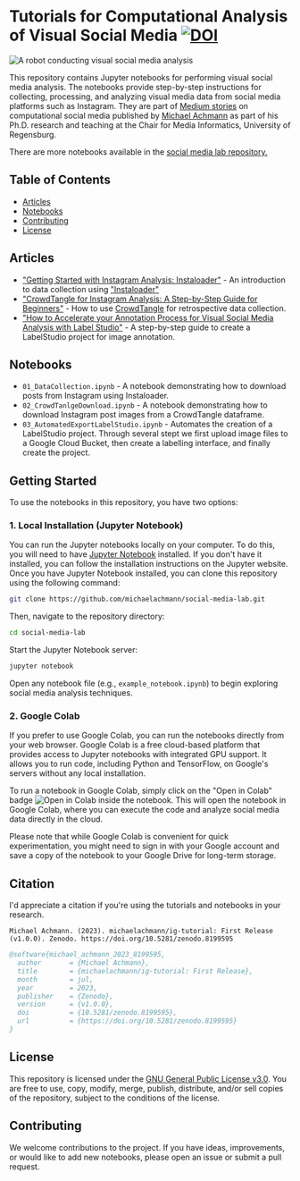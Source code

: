 # Tutorials for Computational Analysis of Visual Social Media [![DOI](https://zenodo.org/badge/573008138.svg)](https://zenodo.org/badge/latestdoi/573008138)


![A robot conducting visual social media analysis](https://user-images.githubusercontent.com/8556092/229534426-846f4b4d-61b6-499b-8465-65e93b278c35.png)

This repository contains Jupyter notebooks for performing visual social media analysis. The notebooks provide step-by-step instructions for collecting, processing, and analyzing visual media data from social media platforms such as Instagram. They are part of [Medium stories](https://achmann.dev) on computational social media published by  [Michael Achmann](https://go.ur.de/michael-achmann) as part of his Ph.D. research and teaching at the Chair for Media Informatics, University of Regensburg.

There are more notebooks available in the [social media lab repository.](https://github.com/michaelachmann/social-media-lab) 

## Table of Contents

- [Articles](#articles)
- [Notebooks](#notebooks)
- [Contributing](#contributing)
- [License](#license)

## Articles

- ["Getting Started with Instagram Analysis: Instaloader"](https://medium.com/@michael.achmann/getting-started-with-instagram-analysis-instaloader-bbf686cb6e3b) - An introduction to data collection using ["Instaloader"](https://instaloader.github.io/)
- ["CrowdTangle for Instagram Analysis: A Step-by-Step Guide for Beginners"](https://achmann.dev/crowdtangle-for-instagram-analysis-a-step-by-step-guide-for-beginners-6d4f1f8cb0a3) - How to use [CrowdTangle](https://www.crowdtangle.com/) for retrospective data collection.
- ["How to Accelerate your Annotation Process for Visual Social Media Analysis with Label Studio"](https://achmann.dev/how-to-accelerate-your-annotation-process-for-visual-social-media-analysis-with-label-studio-24c980a909f6) - A step-by-step guide to create a LabelStudio project for image annotation. 

## Notebooks

- `01_DataCollection.ipynb` - A notebook demonstrating how to download posts from Instagram using Instaloader.
- `02_CrowdTanlgeDownload.ipynb` - A notebook demonstrating how to download Instagram post images from a CrowdTangle dataframe.
- `03_AutomatedExportLabelStudio.ipynb` - Automates the creation of a LabelStudio project. Through several stept we first upload image files to a Google Cloud Bucket, then create a labelling interface, and finally create the project. 

## Getting Started

To use the notebooks in this repository, you have two options:

### 1. Local Installation (Jupyter Notebook)

You can run the Jupyter notebooks locally on your computer. To do this, you will need to have [Jupyter Notebook](https://jupyter.org/) installed. If you don't have it installed, you can follow the installation instructions on the Jupyter website. Once you have Jupyter Notebook installed, you can clone this repository using the following command:

```bash
git clone https://github.com/michaelachmann/social-media-lab.git
```

Then, navigate to the repository directory:

```bash
cd social-media-lab
```

Start the Jupyter Notebook server:

```bash
jupyter notebook
```

Open any notebook file (e.g., `example_notebook.ipynb`) to begin exploring social media analysis techniques.

### 2. Google Colab

If you prefer to use Google Colab, you can run the notebooks directly from your web browser. Google Colab is a free cloud-based platform that provides access to Jupyter notebooks with integrated GPU support. It allows you to run code, including Python and TensorFlow, on Google's servers without any local installation.

To run a notebook in Google Colab, simply click on the "Open in Colab" badge ![Open in Colab](https://colab.research.google.com/assets/colab-badge.svg) inside the notebook. This will open the notebook in Google Colab, where you can execute the code and analyze social media data directly in the cloud.

Please note that while Google Colab is convenient for quick experimentation, you might need to sign in with your Google account and save a copy of the notebook to your Google Drive for long-term storage.

## Citation

I'd appreciate a citation if you're using the tutorials and notebooks in your research.

```
Michael Achmann. (2023). michaelachmann/ig-tutorial: First Release (v1.0.0). Zenodo. https://doi.org/10.5281/zenodo.8199595
```

```bibtex
@software{michael_achmann_2023_8199595,
  author       = {Michael Achmann},
  title        = {michaelachmann/ig-tutorial: First Release},
  month        = jul,
  year         = 2023,
  publisher    = {Zenodo},
  version      = {v1.0.0},
  doi          = {10.5281/zenodo.8199595},
  url          = {https://doi.org/10.5281/zenodo.8199595}
}
```

## License

This repository is licensed under the [GNU General Public License v3.0](https://opensource.org/licenses/GPL-3.0). You are free to use, copy, modify, merge, publish, distribute, and/or sell copies of the repository, subject to the conditions of the license.

## Contributing

We welcome contributions to the project. If you have ideas, improvements, or would like to add new notebooks, please open an issue or submit a pull request. 
